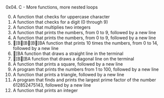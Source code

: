 0x04. C - More functions, more nested loops

0. A  function that checks for uppercase character
1. A function that checks for a digit (0 through 9)
2. A function that multiplies two integers
3. A function that prints the numbers, from 0 to 9, followed by a new line
4. A function that prints the numbers, from 0 to 9, followed by a new line
5. [B[B[B[BA function that prints 10 times the numbers, from 0 to 14, followed by a new line
6. [BA function that draws a straight line in the terminal
7. [B[BA function that draws a diagonal line on the terminal
8. A function that prints a square, followed by a new line
9. A program that prints the numbers from 1 to 100, followed by a new line
10. A function that prints a triangle, followed by a new line
11. A program that finds and prints the largest prime factor of the number 612852475143, followed by a new line
12. A function that prints an integer
